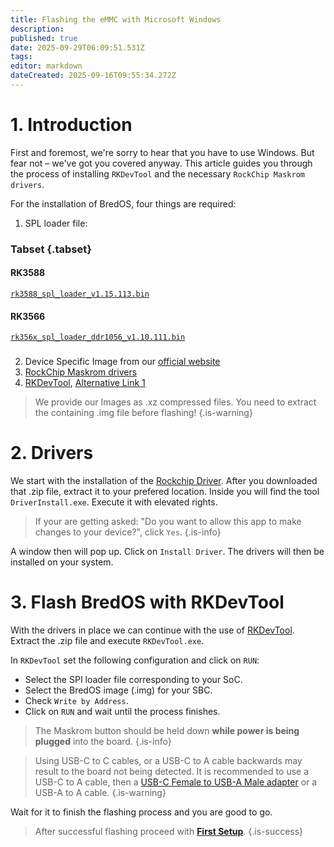 ```yaml
---
title: Flashing the eMMC with Microsoft Windows
description: 
published: true
date: 2025-09-29T06:09:51.531Z
tags: 
editor: markdown
dateCreated: 2025-09-16T09:55:34.272Z
---
```


# 1. Introduction
First and foremost, we're sorry to hear that you have to use Windows.
But fear not – we've got you covered anyway.
This article guides you through the process of installing `RKDevTool` and the necessary `RockChip Maskrom drivers`.

For the installation of BredOS, four things are required:
1. SPL loader file:
### Tabset {.tabset}
#### RK3588
[`rk3588_spl_loader_v1.15.113.bin`](https://dl.radxa.com/rock5/sw/images/loader/rk3588_spl_loader_v1.15.113.bin)
#### RK3566
[`rk356x_spl_loader_ddr1056_v1.10.111.bin`](https://dl.radxa.com/rock3/images/loader/rock-3a/rk356x_spl_loader_ddr1056_v1.10.111.bin)
###

2. Device Specific Image from our [official website](https://bredos.org/download.html)
3. [RockChip Maskrom drivers](https://dl.radxa.com/tools/windows/)
4. [RKDevTool](https://docs.radxa.com/en/compute-module/cm5/radxa-os/low-level-dev/rkdevtool),     [Alternative Link 1](https://dl.radxa.com/tools/windows/)

> We provide our Images as .xz compressed files. You need to extract the containing .img file before flashing!
{.is-warning}

# 2. Drivers
We start with the installation of the [Rockchip Driver](https://dl.radxa.com/tools/windows/DriverAssitant_v5.0.zip). After you downloaded that .zip file, extract it to your prefered location.
Inside you will find the tool `DriverInstall.exe`. Execute it with elevated rights.

> If your are getting asked: "Do you want to allow this app to make changes to your device?", click `Yes`. 
{.is-info}

A window then will pop up. Click on `Install Driver`. The drivers will then be installed on your system.


# 3. Flash BredOS with RKDevTool
With the drivers in place we can continue with the use of [RKDevTool](https://docs.radxa.com/en/compute-module/cm5/radxa-os/low-level-dev/rkdevtool). Extract the .zip file and execute `RKDevTool.exe`.

In `RKDevTool` set the following configuration and click on `RUN`: 
- Select the SPI loader file corresponding to your SoC.
- Select the BredOS image (.img) for your SBC.
- Check `Write by Address`.
- Click on `RUN` and wait until the process finishes.

> The Maskrom button should be held down **while power is being plugged** into the board.
{.is-info}

> Using USB-C to C cables, or a USB-C to A cable backwards may result to the board not being detected.
It is recommended to use a USB-C to A cable, then a [USB-C Female to USB-A Male adapter](https://www.aliexpress.com/item/1005004767752226.html) or a USB-A to A cable.
{.is-warning}

Wait for it to finish the flashing process and you are good to go.

> After successful flashing proceed with [**First Setup**](/en/install/first-setup).
{.is-success}